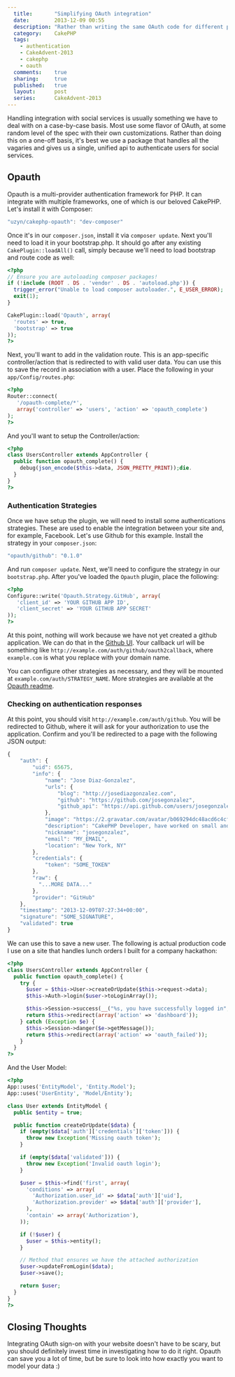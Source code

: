 ```yaml
---
  title:       "Simplifying OAuth integration"
  date:        2013-12-09 00:55
  description: "Rather than writing the same OAuth code for different projects, reuse a community framework to integrate with service providers like Facebook and Twitter"
  category:    CakePHP
  tags:
    - authentication
    - CakeAdvent-2013
    - cakephp
    - oauth
  comments:    true
  sharing:     true
  published:   true
  layout:      post
  series:      CakeAdvent-2013
---
```


Handling integration with social services is usually something we have to deal with on a case-by-case basis. Most use some flavor of OAuth, at some random level of the spec with their own customizations. Rather than doing this on a one-off basis, it's best we use a package that handles all the vagaries and gives us a single, unified api to authenticate users for social services.

## Opauth

Opauth is a multi-provider authentication framework for PHP. It can integrate with multiple frameworks, one of which is our beloved CakePHP. Let's install it with Composer:

```javascript
"uzyn/cakephp-opauth": "dev-composer"
```

Once it's in our `composer.json`, install it via `composer update`. Next you'll need to load it in your bootstrap.php. It should go after any existing `CakePlugin::loadAll()` call, simply because we'll need to load bootstrap and route code as well:

```php
<?php
// Ensure you are autoloading composer packages!
if (!include (ROOT . DS . 'vendor' . DS . 'autoload.php')) {
  trigger_error("Unable to load composer autoloader.", E_USER_ERROR);
  exit(1);
}

CakePlugin::load('Opauth', array(
  'routes' => true,
  'bootstrap' => true
));
?>
```

Next, you'll want to add in the validation route. This is an app-specific controller/action that is redirected to with valid user data. You can use this to save the record in association with a user. Place the following in your `app/Config/routes.php`:

```php
<?php
Router::connect(
   '/opauth-complete/*',
   array('controller' => 'users', 'action' => 'opauth_complete')
);
?>
```

And you'll want to setup the Controller/action:


```php
<?php
class UsersController extends AppController {
  public function opauth_complete() {
    debug(json_encode($this->data, JSON_PRETTY_PRINT));die.
  }
}
?>
```

### Authentication Strategies

Once we have setup the plugin, we will need to install some authentications strategies. These are used to enable the integration between your site and, for example, Facebook. Let's use Github for this example. Install the strategy in your `composer.json`:

```javascript
"opauth/github": "0.1.0"
```

And run `composer update`. Next, we'll need to configure the strategy in our `bootstrap.php`. After you've loaded the `Opauth` plugin, place the following:

```php
<?php
Configure::write('Opauth.Strategy.GitHub', array(
   'client_id' => 'YOUR GITHUB APP ID',
   'client_secret' => 'YOUR GITHUB APP SECRET'
));
?>
```

At this point, nothing will work because we have not yet created a github application. We can do that in the [Github UI](https://github.com/settings/applications/new). Your callback url will be something like `http://example.com/auth/github/oauth2callback`, where `example.com` is what you replace with your domain name.

You can configure other strategies as necessary, and they will be mounted at `example.com/auth/STRATEGY_NAME`. More strategies are available at the [Opauth readme](https://github.com/opauth/opauth#available-strategies).

### Checking on authentication responses

At this point, you should visit `http://example.com/auth/github`. You will be redirected to Github, where it will ask for your authorization to use the application. Confirm and you'll be redirected to a page with the following JSON output:

```javascript
{
    "auth": {
        "uid": 65675,
        "info": {
            "name": "Jose Diaz-Gonzalez",
            "urls": {
                "blog": "http://josediazgonzalez.com",
                "github": "https://github.com/josegonzalez",
                "github_api": "https://api.github.com/users/josegonzalez"
            },
            "image": "https://2.gravatar.com/avatar/b069294dc48acd6c4cfe8b98fc467c89?d=https%3A%2F%2Fidenticons.github.com%2F454a7bfd685393329597fdb7a92b7969.png&r=x",
            "description": "CakePHP Developer, have worked on small and large projects and specialize in custom CMS development and API Integration.\r\n\r\nI am also interested in the latest Search and Project Management tools, which was my primary research at Sun Microsystems.",
            "nickname": "josegonzalez",
            "email": "MY_EMAIL",
            "location": "New York, NY"
        },
        "credentials": {
            "token": "SOME_TOKEN"
        },
        "raw": {
          "...MORE DATA..."
        },
        "provider": "GitHub"
    },
    "timestamp": "2013-12-09T07:27:34+00:00",
    "signature": "SOME_SIGNATURE",
    "validated": true
}
```

We can use this to save a new user. The following is actual production code I use on a site that handles lunch orders I built for a company hackathon:

```php
<?php
class UsersController extends AppController {
  public function opauth_complete() {
    try {
      $user = $this->User->createOrUpdate($this->request->data);
      $this->Auth->login($user->toLoginArray());

      $this->Session->success(__("%s, you have successfully logged in", $user->first_name));
      return $this->redirect(array('action' => 'dashboard'));
    } catch (Exception $e) {
      $this->Session->danger($e->getMessage());
      return $this->redirect(array('action' => 'oauth_failed'));
    }
  }
?>
```

And the User Model:

```php
<?php
App::uses('EntityModel', 'Entity.Model');
App::uses('UserEntity', 'Model/Entity');

class User extends EntityModel {
  public $entity = true;

  public function createOrUpdate($data) {
    if (empty($data['auth']['credentials']['token'])) {
      throw new Exception('Missing oauth token');
    }

    if (empty($data['validated'])) {
      throw new Exception('Invalid oauth login');
    }

    $user = $this->find('first', array(
      'conditions' => array(
        'Authorization.user_id' => $data['auth']['uid'],
        'Authorization.provider' => $data['auth']['provider'],
      ),
      'contain' => array('Authorization'),
    ));

    if (!$user) {
      $user = $this->entity();
    }

    // Method that ensures we have the attached authorization
    $user->updateFromLogin($data);
    $user->save();

    return $user;
  }
}
?>
```

## Closing Thoughts

Integrating OAuth sign-on with your website doesn't have to be scary, but you should definitely invest time in investigating how to do it right. Opauth can save you a lot of time, but be sure to look into how exactly you want to model your data :)
